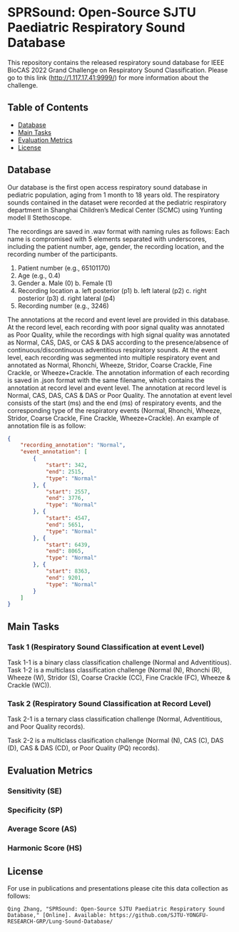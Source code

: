 # SPRSound: Open-Source SJTU Paediatric Respiratory Sound Database

This repository contains the released respiratory sound database for IEEE BioCAS 2022 Grand Challenge on Respiratory Sound Classification.
Please go to this link (http://1.117.17.41:9999/) for more information about the challenge.


<!-- TABLE OF CONTENTS -->
## Table of Contents

* [Database](#database)
* [Main Tasks](#maintask)
* [Evaluation Metrics](#evaluation)
* [License](#license)


## <span id="database">Database</span>
Our database is the first open access respiratory sound database in pediatric population, aging from 1 month to 18 years old. The respiratory sounds contained in the dataset were recorded at the pediatric respiratory department in Shanghai Children’s Medical Center (SCMC) using Yunting model II Stethoscope. 

The recordings are saved in .wav format with naming rules as follows: Each name is compromised with 5 elements separated with underscores, including the patient number, age, gender, the recording location, and the recording number of the participants.
1. Patient number (e.g., 65101170)
2. Age (e.g., 0.4)
3. Gender
  a. Male (0)
  b. Female (1)
4. Recording location 
  a. left posterior (p1)
  b. left lateral (p2)
  c. right posterior (p3)
  d. right lateral (p4)
5. Recording number (e.g., 3246)

The annotations at the record and event level are provided in this database. At the record level, each recording with poor signal quality was annotated as Poor Quality, while the recordings with high signal quality was annotated as Normal, CAS, DAS, or CAS & DAS according to the presence/absence of continuous/discontinuous adventitious respiratory sounds. At the event level, each recording was segmented into multiple respiratory event and annotated as Normal, Rhonchi, Wheeze, Stridor, Coarse Crackle, Fine Crackle, or Wheeze+Crackle. 
The annotation information of each recording is saved in .json format with the same filename, which contains the annotation at record level and event level. The annotation at record level is Normal, CAS, DAS, CAS & DAS or Poor Quality. The annotation at event level consists of the start (ms) and the end (ms) of respiratory events, and the corresponding type of the respiratory events (Normal, Rhonchi, Wheeze, Stridor, Coarse Crackle, Fine Crackle, Wheeze+Crackle).
An example of annotation file is as follow:

```json
{
    "recording_annotation": "Normal",
    "event_annotation": [
        {
            "start": 342, 
         	"end": 2515, 
            "type": "Normal"
        }, {
            "start": 2557, 
            "end": 3776, 
            "type": "Normal"
        }, {
            "start": 4547, 
            "end": 5651, 
            "type": "Normal"
        }, {
            "start": 6439, 
            "end": 8065, 
            "type": "Normal"
        }, {
            "start": 8363, 
            "end": 9201, 
            "type": "Normal"
        }
	]
}
```


## <span id="maintask">Main Tasks</span>

### Task 1 (Respiratory Sound Classification at event Level)

Task 1-1 is a binary class classification challenge (Normal and Adventitious).
Task 1-2 is a multiclass classification challenge (Normal (N), Rhonchi (R), Wheeze (W), Stridor (S), Coarse Crackle (CC), Fine Crackle (FC), Wheeze & Crackle (WC)).


### Task 2 (Respiratory Sound Classification at Record Level)

Task 2-1 is a ternary class classification challenge (Normal, Adventitious, and Poor Quality records).

Task 2-2 is a multiclass clasification challenge (Normal (N), CAS (C), DAS (D), CAS & DAS (CD), or Poor Quality (PQ) records).
## <span id="evaluation">Evaluation Metrics</span>
### Sensitivity (SE)
### Specificity (SP)
### Average Score (AS)
### Harmonic Score (HS)


## <span id="license">License</span>

For use in publications and presentations please cite this data collection as follows:
```
Qing Zhang, "SPRSound: Open-Source SJTU Paediatric Respiratory Sound Database," [Online]. Available: https://github.com/SJTU-YONGFU-RESEARCH-GRP/Lung-Sound-Database/
```
